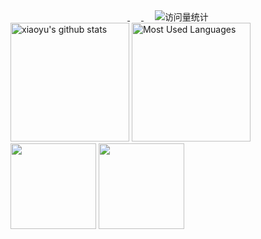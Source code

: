 <!-- profile logo 个人资料徽标 -->
<div align="center">
    <a href="https://gitee.com/xiaoyucc521">
        <img src="https://img.shields.io/badge/Gitee-码云-red" alt="" />
    </a>&emsp;
    <a href="https://github.com/xiaoyucc521">
  	    <img src="https://img.shields.io/github/followers/xiaoyucc521.svg?lable=GitHub&style=social" alt="" />
  	</a>&emsp;
    <!-- visitor statistics logo 访问量统计徽标 -->
    <img src="https://visitor-badge.laobi.icu/badge?page_id=xiaoyucc521.xiaoyucc521" alt="访问量统计" />
</div>

<div>
    <img height="190px" src="https://github-readme-stats.vercel.app/api?username=xiaoyucc521&show_icons=true&theme=default" alt="xiaoyu's github stats"/>
    <img height="190px" src="https://github-readme-stats.vercel.app/api/top-langs/?username=xiaoyucc521&layout=compact"  alt="Most Used Languages"/>
    <img height="137px" src="https://github-readme-stats.vercel.app/api?username=xiaoyucc521&hide_title=true&hide_border=true&show_icons=true&include_all_commits=true&line_height=21&bg_color=0,EC6C6C,FFD479,FFFC79,73FA79&theme=graywhite&locale=cn" alt="" />
    <img height="137px" src="https://github-readme-stats.vercel.app/api/top-langs/?username=xiaoyucc521&hide_title=true&hide_border=true&layout=compact&bg_color=0,73FA79,73FDFF,D783FF&theme=graywhite&locale=cn" alt="" />
</div>

<!--
**xiaoyucc521/xiaoyucc521** is a ✨ _special_ ✨ repository because its `README.md` (this file) appears on your GitHub profile.

Here are some ideas to get you started:

- 🔭 I’m currently working on ...
- 🌱 I’m currently learning ...
- 👯 I’m looking to collaborate on ...
- 🤔 I’m looking for help with ...
- 💬 Ask me about ...
- 📫 How to reach me: ...
- 😄 Pronouns: ...
- ⚡ Fun fact: ...
-->
